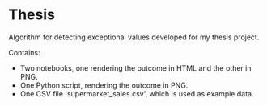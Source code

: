 # Thesis
Algorithm for detecting exceptional values developed for my thesis project.

Contains:
- Two notebooks, one rendering the outcome in HTML and the other in PNG.
- One Python script, rendering the outcome in PNG.
- One CSV file 'supermarket_sales.csv', which is used as example data.

